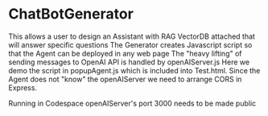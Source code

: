 # ChatBotGenerator

This allows a user to design an Assistant with RAG VectorDB attached that will answer specific questions
The Generator creates Javascript script so that the Agent can be deployed in any web page
The "heavy lifting" of sending messages to OpenAI API is handled by openAIServer.js
Here we demo the script in popupAgent.js which is included into Test.html.
Since the Agent does not "know" the openAIServer we need to arrange CORS in Express.

Running in Codespace openAIServer's port 3000 needs to be made public
